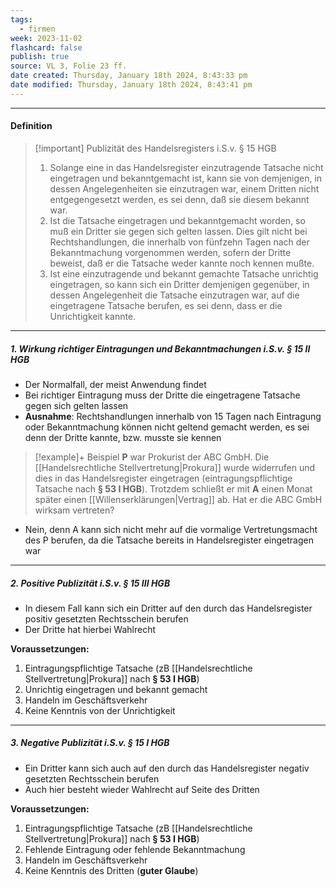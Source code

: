 ```yaml
---
tags:
  - firmen
week: 2023-11-02
flashcard: false
publish: true
source: VL 3, Folie 23 ff.
date created: Thursday, January 18th 2024, 8:43:33 pm
date modified: Thursday, January 18th 2024, 8:43:41 pm
---
```

***
#### Definition

> [!important] Publizität des Handelsregisters i.S.v. § 15 HGB 
> 1. Solange eine in das Handelsregister einzutragende Tatsache nicht eingetragen und bekanntgemacht ist, kann sie von demjenigen, in dessen Angelegenheiten sie einzutragen war, einem Dritten nicht entgegengesetzt werden, es sei denn, daß sie diesem bekannt war.
> 2. Ist die Tatsache eingetragen und bekanntgemacht worden, so muß ein Dritter sie gegen sich gelten lassen. Dies gilt nicht bei Rechtshandlungen, die innerhalb von fünfzehn Tagen nach der Bekanntmachung vorgenommen werden, sofern der Dritte beweist, daß er die Tatsache weder kannte noch kennen mußte.
> 3. Ist eine einzutragende und bekannt gemachte Tatsache unrichtig eingetragen, so kann sich ein Dritter demjenigen gegenüber, in dessen Angelegenheit die Tatsache einzutragen war, auf die eingetragene Tatsache berufen, es sei denn, dass er die Unrichtigkeit kannte.

***
##### 1. Wirkung richtiger Eintragungen und Bekanntmachungen i.S.v. § 15 II HGB

- Der Normalfall, der meist Anwendung findet
- Bei richtiger Eintragung muss der Dritte die eingetragene Tatsache gegen sich gelten lassen
- **Ausnahme**: Rechtshandlungen innerhalb von 15 Tagen nach Eintragung oder Bekanntmachung können nicht geltend gemacht werden, es sei denn der Dritte kannte, bzw. musste sie kennen

> [!example]+ Beispiel 
> **P** war Prokurist der ABC GmbH. Die [[Handelsrechtliche Stellvertretung|Prokura]] wurde widerrufen und dies in das Handelsregister eingetragen (eintragungspflichtige Tatsache nach **§ 53 I HGB**). Trotzdem schließt er mit **A** einen Monat später einen [[Willenserklärungen|Vertrag]] ab. Hat er die ABC GmbH wirksam vertreten?

- Nein, denn A kann sich nicht mehr auf die vormalige Vertretungsmacht des P berufen, da die Tatsache bereits in Handelsregister eingetragen war

***
##### 2. Positive Publizität i.S.v. § 15 III HGB

- In diesem Fall kann sich ein Dritter auf den durch das Handelsregister positiv gesetzten Rechtsschein berufen
- Der Dritte hat hierbei Wahlrecht

**Voraussetzungen:**

1. Eintragungspflichtige Tatsache (zB [[Handelsrechtliche Stellvertretung|Prokura]] nach **§ 53 I HGB**)
2. Unrichtig eingetragen und bekannt gemacht
3. Handeln im Geschäftsverkehr
4. Keine Kenntnis von der Unrichtigkeit

***
##### 3. Negative Publizität i.S.v. § 15 I HGB

- Ein Dritter kann sich auch auf den durch das Handelsregister negativ gesetzten Rechtsschein berufen
- Auch hier besteht wieder Wahlrecht auf Seite des Dritten

**Voraussetzungen:**

1. Eintragungspflichtige Tatsache (zB [[Handelsrechtliche Stellvertretung|Prokura]] nach **§ 53 I HGB**)
2. Fehlende Eintragung oder fehlende Bekanntmachung
3. Handeln im Geschäftsverkehr
4. Keine Kenntnis des Dritten (**guter Glaube**)